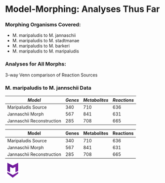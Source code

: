 # Model-Morphing: Analyses Thus Far

### Morphing Organisms Covered:
* M. maripaludis to M. jannaschii
* M. maripaludis to M. stadtmanae
* M. maripaludis to M. barkeri
* M. maripaludis to M. maripaludis

### Analyses for All Morphs:
3-way Venn comparison of Reaction Sources


### M. maripaludis to M. jannschii Data
 | *Model*                     | *Genes* | *Metabolites* | *Reactions* | 
 | --------------------------- | ------- | ------------- | ----------- | 
 | Maripaludis Source          | 340     | 710           |         636 | 
 | Jannaschii Morph            | 567     | 841           | 631         | 
 | Jannaschii Reconstruction   | 285     | 708           | 665         | 

| Model  | Genes | Metabolites  | Reactions |
| ------------- | ------------- | ------------- | ------------- |
| Maripaludis Source          | 340     | 710           |         636 | 
| Jannaschii Morph            | 567     | 841           | 631         | 
| Jannaschii Reconstruction   | 285     | 708           | 665         | 


![alt text](https://github.com/adam-p/markdown-here/raw/master/src/common/images/icon48.png "Logo Title Text 1")
